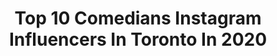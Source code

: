 ---
title: Top 10 Comedians Instagram Influencers In Toronto In 2020
description: >-
  Find top comedians Instagram influencers in Toronto in 2020. Most popular hashtags: #toronto #funny #actor #comedy.
platform: Instagram
profiles:
  - username: "the6atsix"
    fullname: >-
      😂Beamer💥Walczak😁
    location: "Canada"
    followers: 109523
    engagement: 384
    commentsToLikes: 0.067210
    avatar: "https://scontent-lhr8-1.cdninstagram.com/v/t51.2885-19/s320x320/34904380_607833419582201_5369282803076694016_n.jpg?_nc_ht=scontent-lhr8-1.cdninstagram.com&_nc_ohc=5Ak6F5MIshAAX8D4PGq&oh=e4f4e24617a0f2c87b93ec967a9a54cf&oe=5EBA6EE3"
    verified: false
    hashtags: "#ourvlogsarenextlevel, #bigmovesthisyear, #lifesupermosh, #goalsaffimek"
  - username: "jacob.ursomarzo"
    fullname: >-
      Jacob Ursomarzo
    location: "Canada"
    followers: 88353
    engagement: 1779
    commentsToLikes: 0.020835
    avatar: "https://scontent-ams4-1.cdninstagram.com/v/t51.2885-19/s320x320/47585777_770119753363817_5695570596675452928_n.jpg?_nc_ht=scontent-ams4-1.cdninstagram.com&_nc_ohc=1xI-iqsyPuwAX8nCy8U&oh=5e0d2bf7440770d112d4859fff00af02&oe=5ECCD5D7"
    verified: false
    hashtags: "#donsirloin, #instagram, #homies, #kings"
  - username: "rob_ianni_comedy"
    fullname: >-
      Rob Ianni Comedy
    location: "Canada"
    followers: 7511
    engagement: 654
    commentsToLikes: 0.081008
    avatar: "https://scontent-lhr8-1.cdninstagram.com/v/t51.2885-19/s320x320/18252500_1936118249952205_2865024472430149632_a.jpg?_nc_ht=scontent-lhr8-1.cdninstagram.com&_nc_ohc=6KwtiacQt50AX9SD-On&oh=7b93b711b4187cfcabe85367e25f69fb&oe=5EBB6A5F"
    verified: false
    hashtags: "#donotmiss, #hahaha, #italianjewcakersshow, #funtimes"
  - username: "neemanaz"
    fullname: >-
      Neema Nazeri
    location: "Canada"
    followers: 39355
    engagement: 480
    commentsToLikes: 0.092594
    avatar: "https://scontent-lhr8-1.cdninstagram.com/v/t51.2885-19/s320x320/57297980_314207002590083_805076651674173440_n.jpg?_nc_ht=scontent-lhr8-1.cdninstagram.com&_nc_ohc=cRRROIZsqf0AX_sXEQI&oh=6753cdbf2f4b28d988aec0c1ee379983&oe=5EB92BF3"
    verified: false
    hashtags: "#dude, #6ixbuzz, #names, #white"
  - username: "davidbillacomedy"
    fullname: >-
      David Billa Comedy
    location: "Canada"
    followers: 32189
    engagement: 1067
    commentsToLikes: 0.012423
    avatar: "https://scontent-ams4-1.cdninstagram.com/v/t51.2885-19/s320x320/38708029_2048570085175110_403218556314976256_n.jpg?_nc_ht=scontent-ams4-1.cdninstagram.com&_nc_ohc=IHPw3qPuy_oAX81M-VW&oh=32d9b0909d9a418cd589bef18d18562f&oe=5EB9D9F9"
    verified: false
    hashtags: "#davidbillacovers, #tamilcomedy, #diet, #supportindependentmusic"
  - username: "notmarcanthony"
    fullname: >-
      Marc-Anthony Sinagoga
    location: "Canada"
    followers: 3386
    engagement: 843
    commentsToLikes: 0.161117
    avatar: "https://scontent-lhr8-1.cdninstagram.com/v/t51.2885-19/s320x320/15258704_208055079641559_6450640750848770048_a.jpg?_nc_ht=scontent-lhr8-1.cdninstagram.com&_nc_ohc=1CUef9E-aaYAX9t7EJ0&oh=9b9005f70491e8198b3625ec2acf47c3&oe=5EBB7B5D"
    verified: false
    hashtags: "#fatramsay, #makeadrink, #levelup, #coronavirus"
  - username: "jjquailo94"
    fullname: >-
      Salty Feed ®️
    location: "Canada"
    followers: 10045
    engagement: 397
    commentsToLikes: 0.132117
    avatar: "https://scontent-lhr8-1.cdninstagram.com/v/t51.2885-19/s320x320/72726169_3022715184459353_322613431897161728_n.jpg?_nc_ht=scontent-lhr8-1.cdninstagram.com&_nc_ohc=FHr08D0KeSMAX9errQE&oh=80154635b15b6c48be09b4c30c6f095d&oe=5EB9F7A8"
    verified: false
    hashtags: "#nickiminaj, #toosieslidechallenge, #wshhafterdark, #timessquare"
  - username: "nik_zutshi"
    fullname: >-
      Nik Zutshi
    location: "Canada"
    followers: 4627
    engagement: 502
    commentsToLikes: 0.291007
    avatar: "https://scontent-lhr8-1.cdninstagram.com/v/t51.2885-19/s320x320/84234586_2523284874601734_4159626962333073408_n.jpg?_nc_ht=scontent-lhr8-1.cdninstagram.com&_nc_ohc=9N1Lg1l4fjEAX_vge25&oh=44074ae408b608d5ee8c3487df9c82f4&oe=5EBAC04C"
    verified: false
    hashtags: "#meninblack, #gorilla, #alive, #downandgritty"
  - username: "dolino.real"
    fullname: >-
      Dolino
    location: "Canada"
    followers: 2632
    engagement: 781
    commentsToLikes: 0.131613
    avatar: "https://scontent-lhr8-1.cdninstagram.com/v/t51.2885-19/s320x320/79174477_1145012995694001_8744606294293348352_n.jpg?_nc_ht=scontent-lhr8-1.cdninstagram.com&_nc_ohc=SBTnK9nZkiAAX-2FCYw&oh=6a65ff97f15c23dc9bb065406ef1a81e&oe=5EBB8877"
    verified: false
    hashtags: "#quebec, #passion, #newyork, #badboydurire"
  - username: "jacob.ursomarzo"
    fullname: >-
      Jacob Ursomarzo
    location: "Canada"
    followers: 88353
    engagement: 1779
    commentsToLikes: 0.020835
    avatar: "https://scontent-ams4-1.cdninstagram.com/v/t51.2885-19/s320x320/47585777_770119753363817_5695570596675452928_n.jpg?_nc_ht=scontent-ams4-1.cdninstagram.com&_nc_ohc=1xI-iqsyPuwAX8nCy8U&oh=5e0d2bf7440770d112d4859fff00af02&oe=5ECCD5D7"
    verified: false
    hashtags: "#donsirloin, #instagram, #homies, #kings"
---